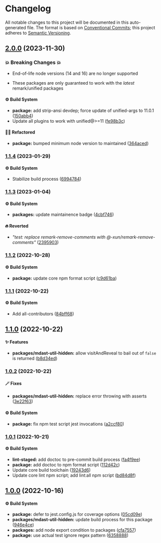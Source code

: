 # Changelog

All notable changes to this project will be documented in this auto-generated
file. The format is based on [Conventional Commits][1]; this project adheres to
[Semantic Versioning][2].

## [2.0.0][3] (2023-11-30)

### 💥 Breaking Changes 💥

- End-of-life node versions (14 and 16) are no longer supported

- These packages are only guaranteed to work with the _latest_ remark/unified
  packages

#### ⚙️ Build System

- **package:** add strip-ansi devdep; force update of unified-args to 11.0.1
  ([150abb4][4])
- Update all plugins to work with unified@>=11 ([fe98b3c][5])

#### 🧙🏿 Refactored

- **package:** bumped minimum node version to maintained ([364aced][6])

### [1.1.4][7] (2023-01-29)

#### ⚙️ Build System

- Stabilize build process ([6994784][8])

### [1.1.3][9] (2023-01-04)

#### ⚙️ Build System

- **packages:** update maintainence badge ([4cbf746][10])

#### 🔥 Reverted

- _"test: replace remark-remove-comments with
  @-xun/remark-remove-comments"_ ([2395903][11])

### [1.1.2][12] (2022-10-28)

#### ⚙️ Build System

- **package:** update core npm format script ([c9d61ba][13])

### [1.1.1][14] (2022-10-22)

#### ⚙️ Build System

- Add all-contributors ([84bff68][15])

## [1.1.0][16] (2022-10-22)

#### ✨ Features

- **packages/mdast-util-hidden:** allow visitAndReveal to bail out of `false` is
  returned ([b8d34ed][17])

### [1.0.2][18] (2022-10-22)

#### 🪄 Fixes

- **packages/mdast-util-hidden:** replace error throwing with asserts
  ([3e22f63][19])

#### ⚙️ Build System

- **package:** fix npm test script jest invocations ([a2ccf80][20])

### [1.0.1][21] (2022-10-21)

#### ⚙️ Build System

- **lint-staged:** add doctoc to pre-commit build process ([fa4f9ee][22])
- **package:** add doctoc to npm format script ([112d42c][23])
- Update core build toolchain ([19243d6][24])
- Update core lint npm script; add lint:all npm script ([bd84d8f][25])

## [1.0.0][26] (2022-10-16)

#### ⚙️ Build System

- **package:** defer to jest.config.js for coverage options ([05cd09e][27])
- **packages/mdast-util-hidden:** update build process for this package
  ([946e4ce][28])
- **packages:** add node export condition to packages ([cfa7557][29])
- **package:** use actual test ignore regex pattern ([6358888][30])

[1]: https://conventionalcommits.org
[2]: https://semver.org
[3]:
  https://github.com/Xunnamius/unified-utils/compare/mdast-util-hidden@1.1.4...mdast-util-hidden@2.0.0
[4]:
  https://github.com/Xunnamius/unified-utils/commit/150abb424fd30e84336ddf8b1f443d75a04c30a1
[5]:
  https://github.com/Xunnamius/unified-utils/commit/fe98b3c7f06f4356bed713d2edb7d6f7f749617b
[6]:
  https://github.com/Xunnamius/unified-utils/commit/364aced3f0c8d4e56df8cde24419d13f568cb68f
[7]:
  https://github.com/Xunnamius/unified-utils/compare/mdast-util-hidden@1.1.3...mdast-util-hidden@1.1.4
[8]:
  https://github.com/Xunnamius/unified-utils/commit/69947844f42e618f336aeeb9af1d6c9f4ee1e82b
[9]:
  https://github.com/Xunnamius/unified-utils/compare/mdast-util-hidden@1.1.2...mdast-util-hidden@1.1.3
[10]:
  https://github.com/Xunnamius/unified-utils/commit/4cbf746b78c3bb369c3b27228ec582c3a3e47c54
[11]:
  https://github.com/Xunnamius/unified-utils/commit/23959035752e76f19ec4440cd762b4594fdb93bf
[12]:
  https://github.com/Xunnamius/unified-utils/compare/mdast-util-hidden@1.1.1...mdast-util-hidden@1.1.2
[13]:
  https://github.com/Xunnamius/unified-utils/commit/c9d61bacbd52bc76b05abd3426474bf0176c3cd9
[14]:
  https://github.com/Xunnamius/unified-utils/compare/mdast-util-hidden@1.1.0...mdast-util-hidden@1.1.1
[15]:
  https://github.com/Xunnamius/unified-utils/commit/84bff68339c7a742c104c0f2545fe62b28c8b473
[16]:
  https://github.com/Xunnamius/unified-utils/compare/mdast-util-hidden@1.0.2...mdast-util-hidden@1.1.0
[17]:
  https://github.com/Xunnamius/unified-utils/commit/b8d34ed4ed19491067b64ad45a4d1d3171cbb0e9
[18]:
  https://github.com/Xunnamius/unified-utils/compare/mdast-util-hidden@1.0.1...mdast-util-hidden@1.0.2
[19]:
  https://github.com/Xunnamius/unified-utils/commit/3e22f63406102a4242eec502ccfff9b9e017d399
[20]:
  https://github.com/Xunnamius/unified-utils/commit/a2ccf801276c84e54d3fc1afaad574f78408d86f
[21]:
  https://github.com/Xunnamius/unified-utils/compare/mdast-util-hidden@1.0.0...mdast-util-hidden@1.0.1
[22]:
  https://github.com/Xunnamius/unified-utils/commit/fa4f9ee3f9cd922875cf077f6d8b74105f0ba55e
[23]:
  https://github.com/Xunnamius/unified-utils/commit/112d42c6999f758ff618f4e116eb7cf38c09f77c
[24]:
  https://github.com/Xunnamius/unified-utils/commit/19243d623ba14cfd629c5e4632e6a75de508592b
[25]:
  https://github.com/Xunnamius/unified-utils/commit/bd84d8fc1fb5c4d1828a16a47214a6730f34899a
[26]:
  https://github.com/Xunnamius/unified-utils/compare/05cd09e0cf13f18fa56f6156516bcf546b1238e6...mdast-util-hidden@1.0.0
[27]:
  https://github.com/Xunnamius/unified-utils/commit/05cd09e0cf13f18fa56f6156516bcf546b1238e6
[28]:
  https://github.com/Xunnamius/unified-utils/commit/946e4cea9ad076b444e56006db825174e34f2fc1
[29]:
  https://github.com/Xunnamius/unified-utils/commit/cfa755794380abeda2748bb0a86f99b0bb136198
[30]:
  https://github.com/Xunnamius/unified-utils/commit/63588887a7377f3ee7488b19c87f1f2bf1faa811
